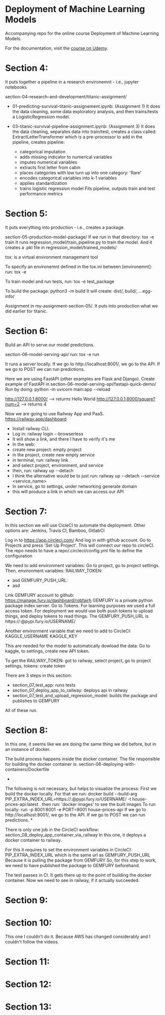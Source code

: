 # Deployment of Machine Learning Models

Accompanying repo for the online course Deployment of Machine Learning Models.

For the documentation, visit the [course on Udemy](https://www.udemy.com/deployment-of-machine-learning-models/?couponCode=TIDREPO).


# Section 4:

It puts together a pipeline in a research environemnt - i.e., jupyter notebooks

section-04-research-and-development/titanic-assignment/

* 01-predicting-survival-titanic-assignement.ipynb: (Assignment 1)
It does the data cleaning, some data exploratory analysis, and then trains/tests a LogisticRegression model.

* 03-titanic-survival-pipeline-assignment.ipynb: (Assignment 3)
It does the data cleaning, separates data into train/test, creates a class called: ExtractLetterTransformer which is a pre-processor to add in the pipeline, creates pipeline:
  * categorical imputation
  * adds missing indicator to numerical variables
  * imputes numerical variables
  * extracts first letter from cabin
  * places categories with low turn up into one category: 'Rare'
  * encodes categorical variables into k-1 variables
  * applies standardization
  * trains logistic regression model
Fits pipeline, outputs train and test performance metrics


# Section 5:

It puts everything into production - i.e., creates a package.

section-05-production-model-package/
If we run in that directory: tox -e train
It runs regression_model/train_pipeline.py to train the model.
And it creates a .pkl file in regression_model/trained_models/

tox: is a virtual environment management tool

To specify an environemnt defined in the tox.ini between [environemnt]:
run: tox -e <environment>

To train model and run tests, run: tox -e test_package

To build the package: python3 -m build
It will create: dist/, build/, ...egg-info/


Assignment in my-assignment-section-05/.
It puts into production what we did earlier for titanic.


# Section 6:

Build an API to serve our model predictions.

section-06-model-serving-api/
run: tox -e run

It runs a server locally.
If we go to http://localhost:8001/, we go to the API.
If we go to POST we can run predictions.

Here we are using FastAPI (other examples are Flask and Django).
Create example of FastAPI in section-06-model-serving-api/fastapi-quick-demo/
Run by doing: python -m uvicorn main:app --reload

http://127.0.0.1:8000/ --> returns Hello World
http://127.0.0.1:8000/square?num=2 --> returns 4


Now we are going to use Railway App and PaaS.
https://railway.app/dashboard

* Install railway CLI.
* Log in: railway login --browserless
* It will show a link, and there I have to verify it's me
* In the web:
* create new project: empty project
* in the project, create new empty service
* in terminal, run: railway link
* and select project, environment, and service
* then, run: railway up --detach
* I think the alternative would be to just run: railway up --detach --service <service_name>
* In service, go to settings, under networking generate domain
* this will produce a link in which we can access our API


# Section 7:

In this section we will use CicleCI to automate the deployment.
Other options are: Jenkins, Travis CI, Bamboo, GitlabCI

Log in to https://app.circleci.com/
And log in with github account.
Go to Projects and press 'Set Up Project'.
This will connect our repo to circleCI.
The repo needs to have a repo/.circleci/config.yml file to define the configuration

We need to add environment variables:
Go to project, go to project settings.
Then, environment variables:
RAILWAY_TOKEN:
  - asd
GEMFURY_PUSH_URL:
  - asd

Link GEMFURY account to github: https://manage.fury.io/dashboard/robfairh
GEMFURY is a private python package index server.
Go to Tokens.
For learning purposes we used a full access token.
For deployment we would use both push tokens to upload things, and deploy tokens to read things.
The GEMFURY_PUSH_URL is https://<TOKEN>:@pypi.fury.io/USERNAME/

Another environment variable that we need to add to CircleCI:
KAGGLE_USERNAME
KAGGLE_KEY

This are needed for the model to automatically dowload the data:
Go to kaggle, to settings, create new API token.

To get the RAILWAY_TOKEN:
got to railway, select project, go to project settings, tokens: create token

There are 3 steps in this section:
- section_07_test_app: runs tests
- section_07_deploy_app_to_railway: deploys api in railway
- section_07_test_and_upload_regression_model: builds the package and publishes to GEMFURY

All of these run.


# Section 8:

In this one, it seems like we are doing the same thing we did before, but in an instance of docker.

The build process happens inside the docker container.
The file responsible for building the docker container is: section-08-deploying-with-containers/Dockerfile

*
The following is not necessary, but helps to visualize the process:
First we build the docker locally.
For that we run:
docker build --build-arg PIP_EXTRA_INDEX_URL=https://<TOKEN>:@pypi.fury.io/USERNAME/ -t house-prices-api:latest .
then run: 'docker images' to see the built images
To run locally: run -p 8001:8001 -e PORT=8001 house-prices-api
If we go to http://localhost:8001/, we go to the API.
If we go to POST we can run predictions.
*

There is only one job in the CircleCI workflow: section_08_deploy_app_container_via_railway
In this one, it deploys a docker container to railway.

For this it requires to set the environment variables in CircleCI:
PIP_EXTRA_INDEX_URL which is the same url as GEMFURY_PUSH_URL
Because it is pulling the package from GEMFURY
So, for this step to work, we need to have published the package to GEMFURY beforehand.

The test passes in CI.
It gets there up to the point of building the docker container.
Now we need to see in railway, if it actually succeeded.



# Section 9:

# Section 10:

This one I couldn't do it.
Because AWS has changed considerably and I couldn't follow the videos.


# Section 11:

# Section 12:

# Section 13: